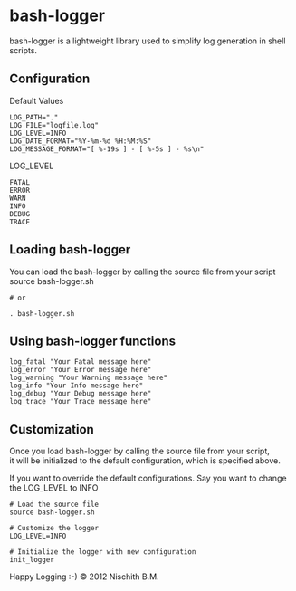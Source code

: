 bash-logger
===========

bash-logger is a lightweight library used to simplify log generation in shell scripts.

Configuration
-------------

Default Values

    LOG_PATH="."
    LOG_FILE="logfile.log"
    LOG_LEVEL=INFO
    LOG_DATE_FORMAT="%Y-%m-%d %H:%M:%S"
    LOG_MESSAGE_FORMAT="[ %-19s ] - [ %-5s ] - %s\n"

LOG_LEVEL

    FATAL
    ERROR
    WARN
    INFO
    DEBUG
    TRACE

Loading bash-logger
-------------------
You can load the bash-logger by calling the source file from your script
    source bash-logger.sh
    
    # or 
    
    . bash-logger.sh
    
Using bash-logger functions
---------------------------
    log_fatal "Your Fatal message here"
    log_error "Your Error message here"
    log_warning "Your Warning message here"
    log_info "Your Info message here"
    log_debug "Your Debug message here"
    log_trace "Your Trace message here"


Customization 
-------------
Once you load bash-logger by calling the source file from your script, <br />
it will be initialized to the default configuration, which is specified above.<br />

If you want to override the default configurations. Say you want to change the LOG_LEVEL to INFO

    # Load the source file
    source bash-logger.sh

    # Customize the logger
    LOG_LEVEL=INFO
    
    # Initialize the logger with new configuration
    init_logger









<div class="footer">
   Happy Logging :-) &copy; 2012 Nischith B.M.
</div>
